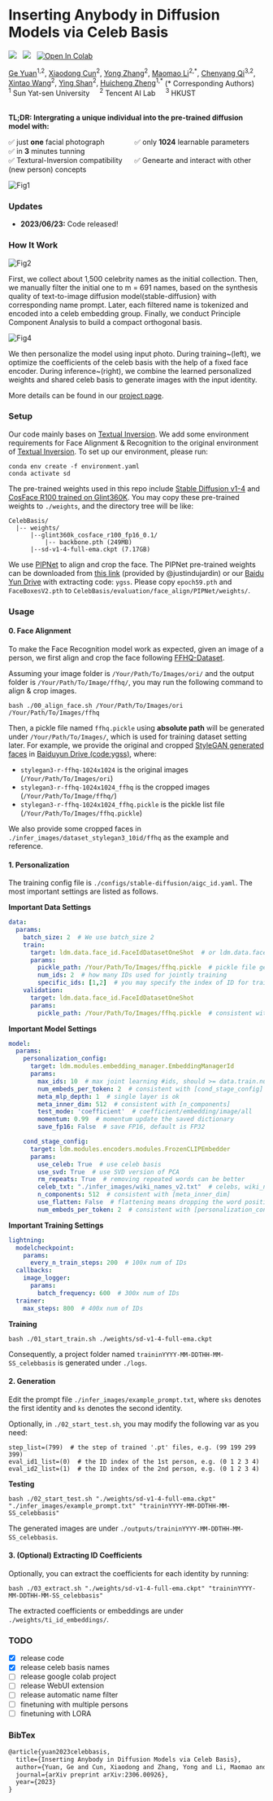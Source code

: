 # Inserting Anybody in Diffusion Models via Celeb Basis

<a href='https://arxiv.org/abs/2306.00926'><img src='https://img.shields.io/badge/ArXiv-PDF-red'></a> &nbsp; 
<a href='https://celeb-basis.github.io'><img src='https://img.shields.io/badge/Project-Page-Green'></a> &nbsp; 
[![Open In Colab](https://colab.research.google.com/assets/colab-badge.svg)](https://colab.research.google.com/github/ygtxr1997/CelebBasis/blob/dev/notebooks/CelebBasisColab.ipynb) &nbsp; 

<div>
<span class="author-block">
<a href="https://ygtxr1997.github.io/" target="_blank">Ge Yuan</a><sup>1,2</sup></span>,
<span class="author-block">
  <a href="http://vinthony.github.io/" target="_blank">Xiaodong Cun</a><sup>2</sup></span>,
<span class="author-block">
    <a href="https://yzhang2016.github.io" target="_blank">Yong Zhang</a><sup>2</sup>,
  </span>
  <span class="author-block">
    <a href="https://scholar.google.com/citations?user=ym_t6QYAAAAJ&hl=zh-CN&oi=sra" target="_blank">Maomao Li</a><sup>2,*</sup>,
  </span>
<span class="author-block"><a href="https://chenyangqiqi.github.io/" target="_blank">Chenyang Qi</a><sup>3,2</sup></span>, <br>
  <span class="author-block">
    <a href="https://xinntao.github.io/" target="_blank">Xintao Wang</a><sup>2</sup>,
  </span>
  <span class="author-block">
    <a href="https://scholar.google.com/citations?hl=zh-CN&user=4oXBp9UAAAAJ" target="_blank">Ying Shan</a><sup>2</sup>,
  </span>
  <span class="author-block">
    <a href="https://scholar.google.com/citations?user=CCUQi50AAAAJ" target="_blank">Huicheng Zheng</a><sup>1,*</sup>
  </span> (* Corresponding Authors)
  </div>

  
<div class="is-size-5 publication-authors">
                  <span class="author-block">
                  <sup>1</sup> Sun Yat-sen University &nbsp;&nbsp;&nbsp;
                  <sup>2</sup> Tencent AI Lab &nbsp;&nbsp;&nbsp;
                  <sup>3</sup> HKUST </span>
                </div>
<br>

**TL;DR: Intergrating a unique individual into the pre-trained diffusion model with:** 

✅ just <b>one</b> facial photograph &nbsp;&nbsp;&nbsp;&nbsp;&nbsp;&nbsp;&nbsp;&nbsp;&nbsp;&nbsp;&nbsp;&nbsp;&nbsp;
✅ only <b>1024</b> learnable parameters &nbsp;&nbsp;&nbsp;&nbsp;&nbsp;&nbsp;
✅ in <b>3</b> minutes tunning &nbsp;&nbsp;&nbsp;&nbsp;
</br>✅ Textural-Inversion compatibility &nbsp;&nbsp;&nbsp;&nbsp; ✅ Genearte and interact with other (new person) concepts </br>

![Fig1](https://github.com/ygtxr1997/CelebBasis/assets/4397546/f84a66aa-93ee-4b0a-9b81-5ab212019bb8)


### Updates
- **2023/06/23:** Code released!

### How It Work
![Fig2](https://github.com/ygtxr1997/CelebBasis/assets/4397546/efe0eb13-0c74-45f0-9252-a49976dd228d)



First, we collect about 1,500 celebrity names as the initial collection. Then, we manually filter the initial one to m = 691 names, based on the synthesis quality of text-to-image diffusion model(stable-diffusion} with corresponding name prompt. Later, each filtered name is tokenized and encoded into a celeb embedding group. Finally, we conduct Principle Component Analysis to build a compact orthogonal basis.

![Fig4](https://github.com/ygtxr1997/CelebBasis/assets/4397546/fe70c970-f9d4-4255-bb76-0c6154778b4e)

We then personalize the model using input photo. During training~(left), we optimize the coefficients of the celeb basis with the help of a fixed face encoder. During inference~(right), we combine the learned personalized weights and shared celeb basis to generate images with the input identity.

More details can be found in our [project page](https://celeb-basis.github.io).


### Setup

Our code mainly bases on [Textual Inversion](https://github.com/rinongal/textual_inversion).
We add some environment requirements for Face Alignment & Recognition to the original environment of [Textual Inversion](https://github.com/rinongal/textual_inversion).
To set up our environment, please run:

```shell
conda env create -f environment.yaml
conda activate sd
```

The pre-trained weights used in this repo include [Stable Diffusion v1-4](https://huggingface.co/CompVis/stable-diffusion-v1-4) and 
[CosFace R100 trained on Glint360K](https://github.com/deepinsight/insightface/tree/master/recognition/arcface_torch#model-zoo).
You may copy these pre-trained weights to `./weights`, and the directory tree will be like:

```shell
CelebBasis/
  |-- weights/
      |--glint360k_cosface_r100_fp16_0.1/
          |-- backbone.pth (249MB)
      |--sd-v1-4-full-ema.ckpt (7.17GB)
```

We use [PIPNet](https://github.com/jhb86253817/PIPNet) to align and crop the face.
The PIPNet pre-trained weights can be downloaded from [this link](https://github.com/ygtxr1997/CelebBasis/issues/2#issuecomment-1607775140) (provided by @justindujardin)
or our [Baidu Yun Drive](https://pan.baidu.com/s/1Cgw0i723SyeLo5lbJu-b0Q) with extracting code: `ygss`.
Please copy `epoch59.pth` and `FaceBoxesV2.pth` to `CelebBasis/evaluation/face_align/PIPNet/weights/`.

### Usage

#### 0. Face Alignment

To make the Face Recognition model work as expected, 
given an image of a person, 
we first align and crop the face following [FFHQ-Dataset](https://github.com/NVlabs/ffhq-dataset).

Assuming your image folder is `/Your/Path/To/Images/ori/` and the output folder is `/Your/Path/To/Image/ffhq/`,
you may run the following command to align & crop images.

```shell
bash ./00_align_face.sh /Your/Path/To/Images/ori /Your/Path/To/Images/ffhq
```

Then, a pickle file named `ffhq.pickle` using **absolute path** will be generated under `/Your/Path/To/Images/`, 
which is used for training dataset setting later.
For example, we provide the original and cropped [StyleGAN generated faces](https://github.com/NVlabs/stylegan3-detector) 
in [Baiduyun Drive (code:ygss)](https://pan.baidu.com/s/1_W-tlBwY4S8t3_bPtPlJ5g), where:
- `stylegan3-r-ffhq-1024x1024` is the original images (`/Your/Path/To/Images/ori`)
- `stylegan3-r-ffhq-1024x1024_ffhq` is the cropped images (`/Your/Path/To/Image/ffhq/`)
- `stylegan3-r-ffhq-1024x1024_ffhq.pickle` is the pickle list file (`/Your/Path/To/Images/ffhq.pickle`)

We also provide some cropped faces in `./infer_images/dataset_stylegan3_10id/ffhq` as the example and reference.

#### 1. Personalization

The training config file is `./configs/stable-diffusion/aigc_id.yaml`.
The most important settings are listed as follows.

**Important Data Settings**
```yaml
data:
  params:
    batch_size: 2  # We use batch_size 2
    train:
      target: ldm.data.face_id.FaceIdDatasetOneShot  # or ldm.data.face_id.FaceIdDatasetStyleGAN3
      params:
        pickle_path: /Your/Path/To/Images/ffhq.pickle  # pickle file generated by Face Alignment, consistent with 'target'
        num_ids: 2  # how many IDs used for jointly training
        specific_ids: [1,2]  # you may specify the index of ID for training, e.g. [0,1,2,3,4,5,6,7,8,9], 0 means the first
    validation:
      target: ldm.data.face_id.FaceIdDatasetOneShot
      params:
        pickle_path: /Your/Path/To/Images/ffhq.pickle  # consistent with train.params.pickle_path
```

**Important Model Settings**
```yaml
model:
  params:
    personalization_config:
      target: ldm.modules.embedding_manager.EmbeddingManagerId
      params:
        max_ids: 10  # max joint learning #ids, should >= data.train.num_ids
        num_embeds_per_token: 2  # consistent with [cond_stage_config]
        meta_mlp_depth: 1  # single layer is ok
        meta_inner_dim: 512  # consistent with [n_components]
        test_mode: 'coefficient'  # coefficient/embedding/image/all
        momentum: 0.99  # momentum update the saved dictionary
        save_fp16: False  # save FP16, default is FP32

    cond_stage_config:
      target: ldm.modules.encoders.modules.FrozenCLIPEmbedder
      params:
        use_celeb: True  # use celeb basis
        use_svd: True  # use SVD version of PCA
        rm_repeats: True  # removing repeated words can be better
        celeb_txt: "./infer_images/wiki_names_v2.txt"  # celebs, wiki_names_v1, wiki_names_v2.txt
        n_components: 512  # consistent with [meta_inner_dim]
        use_flatten: False  # flattening means dropping the word position information
        num_embeds_per_token: 2  # consistent with [personalization_config]
```

**Important Training Settings**
```yaml
lightning:
  modelcheckpoint:
    params:
      every_n_train_steps: 200  # 100x num of IDs
  callbacks:
    image_logger:
      params:
        batch_frequency: 600  # 300x num of IDs
  trainer:
    max_steps: 800  # 400x num of IDs
```

**Training**
```shell
bash ./01_start_train.sh ./weights/sd-v1-4-full-ema.ckpt
```

Consequently, a project folder named `traininYYYY-MM-DDTHH-MM-SS_celebbasis` is generated under `./logs`. 

#### 2. Generation

Edit the prompt file `./infer_images/example_prompt.txt`, where `sks` denotes the first identity 
and `ks` denotes the second identity.

Optionally, in `./02_start_test.sh`, you may modify the following var as you need:
```shell
step_list=(799)  # the step of trained '.pt' files, e.g. (99 199 299 399)
eval_id1_list=(0)  # the ID index of the 1st person, e.g. (0 1 2 3 4)
eval_id2_list=(1)  # the ID index of the 2nd person, e.g. (0 1 2 3 4)
```

**Testing**
```shell
bash ./02_start_test.sh "./weights/sd-v1-4-full-ema.ckpt" "./infer_images/example_prompt.txt" "traininYYYY-MM-DDTHH-MM-SS_celebbasis"
```

The generated images are under `./outputs/traininYYYY-MM-DDTHH-MM-SS_celebbasis`.

#### 3. (Optional) Extracting ID Coefficients

Optionally, you can extract the coefficients for each identity by running:

```shell
bash ./03_extract.sh "./weights/sd-v1-4-full-ema.ckpt" "traininYYYY-MM-DDTHH-MM-SS_celebbasis"
```

The extracted coefficients or embeddings are under `./weights/ti_id_embeddings/`.

### TODO
- [x] release code
- [x] release celeb basis names
- [ ] release google colab project
- [ ] release WebUI extension
- [ ] release automatic name filter
- [ ] finetuning with multiple persons 
- [ ] finetuning with LORA

### BibTex

```tex
@article{yuan2023celebbasis,
  title={Inserting Anybody in Diffusion Models via Celeb Basis},
  author={Yuan, Ge and Cun, Xiaodong and Zhang, Yong and Li, Maomao and Qi, Chenyang and Wang, Xintao and Shan, Ying and Zheng, Huicheng},
  journal={arXiv preprint arXiv:2306.00926},
  year={2023}
}
```
